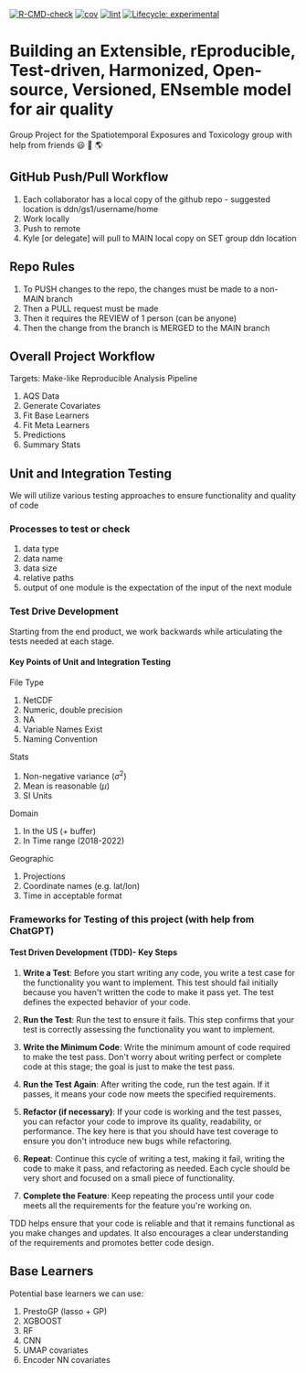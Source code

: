[![R-CMD-check](https://github.com/NIEHS/beethoven/actions/workflows/check-standard.yaml/badge.svg)](https://github.com/NIEHS/beethoven/actions/workflows/check-standard.yaml)
[![cov](https://NIEHS.github.io/beethoven/badges/coverage.svg)](https://github.com/NIEHS/beethoven/actions)
[![lint](https://github.com/NIEHS/beethoven/actions/workflows/lint.yaml/badge.svg)](https://github.com/NIEHS/beethoven/actions/workflows/lint.yaml)
[![Lifecycle:
experimental](https://img.shields.io/badge/lifecycle-experimental-orange.svg)](https://lifecycle.r-lib.org/articles/stages.html#experimental)

# Building an Extensible, rEproducible, Test-driven, Harmonized, Open-source, Versioned, ENsemble model for air quality
Group Project for the Spatiotemporal Exposures and Toxicology group with help from friends :smiley: :cowboy_hat_face: :earth_americas:

## GitHub Push/Pull Workflow
1) Each collaborator has a local copy of the github repo - suggested location is ddn/gs1/username/home
2) Work locally
3) Push to remote
4) Kyle [or delegate] will pull to MAIN local copy on SET group ddn location

## Repo Rules 
1) To PUSH changes to the repo, the changes must be made to a non-MAIN branch
2) Then a PULL request must be made
3) Then it requires the REVIEW of 1 person (can be anyone)
4) Then the change from the branch is MERGED to the MAIN branch
   
## Overall Project Workflow

Targets: Make-like Reproducible Analysis Pipeline
 1) AQS Data
 2) Generate Covariates
 3) Fit Base Learners
 4) Fit Meta Learners
 5) Predictions
 6) Summary Stats
    
##  Unit and Integration Testing 

We will utilize various testing approaches to ensure functionality and quality of code

### Processes to test or check 
1) data type
2) data name
3) data size
4) relative paths
5) output of one module is the expectation of the input of the next module

### Test Drive Development
Starting from the end product, we work backwards while articulating the tests needed at each stage.

#### Key Points of Unit and Integration Testing
File Type
1. NetCDF
2. Numeric, double precision
3. NA
4. Variable Names Exist
5. Naming Convention

Stats 
1. Non-negative variance ($\sigma^2$)
2. Mean is reasonable ($\mu$)
3. SI Units

Domain 
1. In the US (+ buffer)
2. In Time range (2018-2022)

Geographic 
1. Projections
2. Coordinate names (e.g. lat/lon)
3. Time in acceptable format 


### Frameworks for Testing of this project (with help from ChatGPT)

#### Test Driven Development (TDD)- Key Steps
1. **Write a Test**: Before you start writing any code, you write a test case for the functionality you want to implement. This test should fail initially because you haven't written the code to make it pass yet. The test defines the expected behavior of your code.

2. **Run the Test**: Run the test to ensure it fails. This step confirms that your test is correctly assessing the functionality you want to implement.

3. **Write the Minimum Code**: Write the minimum amount of code required to make the test pass. Don't worry about writing perfect or complete code at this stage; the goal is just to make the test pass.

4. **Run the Test Again**: After writing the code, run the test again. If it passes, it means your code now meets the specified requirements.

5. **Refactor (if necessary)**: If your code is working and the test passes, you can refactor your code to improve its quality, readability, or performance. The key here is that you should have test coverage to ensure you don't introduce new bugs while refactoring.

6. **Repeat**: Continue this cycle of writing a test, making it fail, writing the code to make it pass, and refactoring as needed. Each cycle should be very short and focused on a small piece of functionality.

7. **Complete the Feature**: Keep repeating the process until your code meets all the requirements for the feature you're working on.

TDD helps ensure that your code is reliable and that it remains functional as you make changes and updates. It also encourages a clear understanding of the requirements and promotes better code design.




## Base Learners 
Potential base learners we can use: 
1) PrestoGP (lasso + GP)
2) XGBOOST
3) RF
4) CNN
5) UMAP covariates
6) Encoder NN covariates




